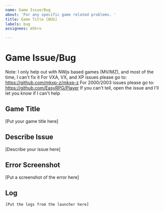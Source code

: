 ```yaml
---
name: Game Issue/Bug
about: 'For any specific game related problems. '
title: Game Title [BUG]
labels: bug
assignees: m5kro

---
```


# Game Issue/Bug

Note:
I only help out with NWjs based games (MV/MZ), and most of the time, I can't fix it
For VXA, VX, and XP issues please go to: https://github.com/mkxp-z/mkxp-z
For 2000/2003 issues please go to: https://github.com/EasyRPG/Player
If you can't tell, open the issue and I'll let you know if I can't help

## Game Title
[Put your game title here]

## Describe Issue
[Describe your issue here]

## Error Screenshot
[Put a screenshot of the error here]

## Log
```
[Put the logs from the launcher here]
```
